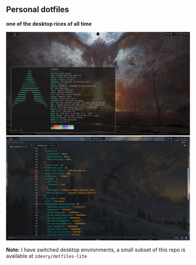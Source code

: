 ## Personal dotfiles

**one of the desktop rices of all time**

![desktop sample 1](screenshots/btw3.png)
![desktop sample 2](screenshots/zed-screenshot.png)

**Note:** I have switched desktop environments, a small subset of this repo is available at `zdevry/dotfiles-lite`
